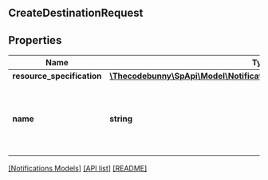 ## CreateDestinationRequest

## Properties

Name | Type | Description | Notes
------------ | ------------- | ------------- | -------------
**resource_specification** | [**\Thecodebunny\SpApi\Model\Notifications\DestinationResourceSpecification**](DestinationResourceSpecification.md) |  |
**name** | **string** | A developer-defined name to help identify this destination. |

[[Notifications Models]](../) [[API list]](../../Api) [[README]](../../../README.md)
